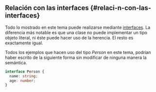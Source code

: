 ## Relación con las interfaces {#relaci-n-con-las-interfaces}

Todo lo mostrado en este tema puede realizarse mediante [interfaces](../interfaces/README.md). La diferencia más notable es que una clase no puede implementar un tipo objeto literal, ni éste puede hacer uso de la herencia. El resto es exactamente igual.

Todos los ejemplos que hacen uso del tipo _Person_ en este tema, podrían haber escrito de la siguiente forma sin modificar de ninguna manera la semántica.

```ts
interface Person { 
  name: string; 
  age: number;
}
```